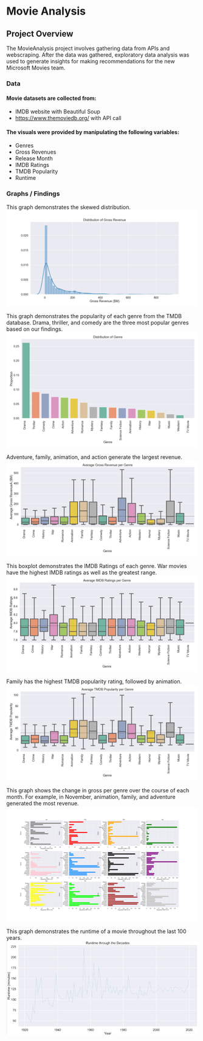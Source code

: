 # Movie Analysis

## Project Overview

The MovieAnalysis project involves gathering data from APIs and webscraping. After the data was gathered, exploratory data analysis was used to generate insights for making recommendations for the new Microsoft Movies team. 

### Data

#### Movie datasets are collected from:
  * IMDB website with Beautiful Soup
  * https://www.themoviedb.org/ with API call

#### The visuals were provided by manipulating the following variables:
  * Genres
  * Gross Revenues
  * Release Month
  * IMDB Ratings
  * TMDB Popularity
  * Runtime


### Graphs / Findings

This graph demonstrates the skewed distribution. 
![gross_earnings_distribution](graphs/gross_earnings_distribution.jpg)


This graph demonstrates the popularity of each genre from the TMDB database. Drama, thriller, and comedy are the three most popular genres based on our findings. 
![distribution_genre](graphs/Distribution_genre.png)


Adventure, family, animation, and action generate the largest revenue. 
![average_gross_earnings](graphs/Average_Gross_Earnings.png)


This boxplot demonstrates the IMDB Ratings of each genre. War movies have the highest IMDB ratings as well as the greatest range.
![average_rating](graphs/Average_IMDB_Ratings.png)


Family has the highest TMDB popularity rating, followed by animation.
![TMDB_popularity](graphs/Average_TMDB_Popularity.png)


This graph shows the change in gross per genre over the course of each month. For example, in November, animation, family, and adventure generated the most revenue. 
![month_genre_gross_median](graphs/month_genre_gross_median.png)


This graph demonstrates the runtime of a movie throughout the last 100 years.
![runtime_decades](graphs/runtime_decades.JPG)
